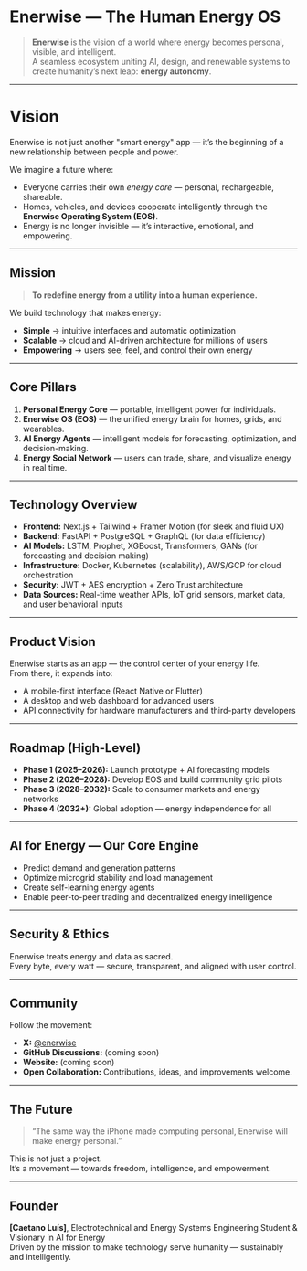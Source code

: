 #  Enerwise — The Human Energy OS

> **Enerwise** is the vision of a world where energy becomes personal, visible, and intelligent.  
> A seamless ecosystem uniting AI, design, and renewable systems to create humanity’s next leap: **energy autonomy**.

---

# Vision
Enerwise is not just another "smart energy" app — it’s the beginning of a new relationship between people and power.

We imagine a future where:
- Everyone carries their own *energy core* — personal, rechargeable, shareable.
- Homes, vehicles, and devices cooperate intelligently through the **Enerwise Operating System (EOS)**.
- Energy is no longer invisible — it’s interactive, emotional, and empowering.

---

##  Mission
> **To redefine energy from a utility into a human experience.**

We build technology that makes energy:
- **Simple** → intuitive interfaces and automatic optimization  
- **Scalable** → cloud and AI-driven architecture for millions of users  
- **Empowering** → users see, feel, and control their own energy  

---

##  Core Pillars
1. **Personal Energy Core** — portable, intelligent power for individuals.
2. **Enerwise OS (EOS)** — the unified energy brain for homes, grids, and wearables.
3. **AI Energy Agents** — intelligent models for forecasting, optimization, and decision-making.
4. **Energy Social Network** — users can trade, share, and visualize energy in real time.

---

##  Technology Overview
- **Frontend:** Next.js + Tailwind + Framer Motion (for sleek and fluid UX)
- **Backend:** FastAPI + PostgreSQL + GraphQL (for data efficiency)
- **AI Models:** LSTM, Prophet, XGBoost, Transformers, GANs (for forecasting and decision making)
- **Infrastructure:** Docker, Kubernetes (scalability), AWS/GCP for cloud orchestration
- **Security:** JWT + AES encryption + Zero Trust architecture
- **Data Sources:** Real-time weather APIs, IoT grid sensors, market data, and user behavioral inputs

---

##  Product Vision
Enerwise starts as an app — the control center of your energy life.  
From there, it expands into:
- A mobile-first interface (React Native or Flutter)
- A desktop and web dashboard for advanced users
- API connectivity for hardware manufacturers and third-party developers

---

##  Roadmap (High-Level)
- **Phase 1 (2025–2026):** Launch prototype + AI forecasting models  
- **Phase 2 (2026–2028):** Develop EOS and build community grid pilots  
- **Phase 3 (2028–2032):** Scale to consumer markets and energy networks  
- **Phase 4 (2032+):** Global adoption — energy independence for all  

---

##  AI for Energy — Our Core Engine
- Predict demand and generation patterns
- Optimize microgrid stability and load management
- Create self-learning energy agents
- Enable peer-to-peer trading and decentralized energy intelligence

---

##  Security & Ethics
Enerwise treats energy and data as sacred.  
Every byte, every watt — secure, transparent, and aligned with user control.

---

##  Community
Follow the movement:
- **X:** [@enerwise](#)
- **GitHub Discussions:** (coming soon)
- **Website:** (coming soon)
- **Open Collaboration:** Contributions, ideas, and improvements welcome.

---

## The Future
> “The same way the iPhone made computing personal, Enerwise will make energy personal.”

This is not just a project.  
It’s a movement — towards freedom, intelligence, and empowerment.

---

## Founder
**[Caetano Luís]**, Electrotechnical and Energy Systems Engineering Student & Visionary in AI for Energy  
Driven by the mission to make technology serve humanity — sustainably and intelligently.


